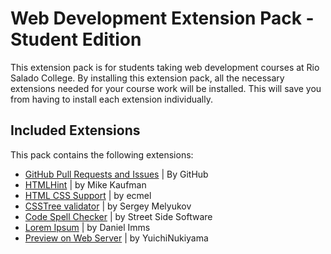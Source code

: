 # Web Development Extension Pack - Student Edition

This extension pack is for students taking web development courses at Rio Salado College. By installing this extension pack, all the necessary extensions needed for your course work will be installed. This will save you from having to install each extension individually.

## Included Extensions

This pack contains the following extensions:

* [GitHub Pull Requests and Issues](https://marketplace.visualstudio.com/items?itemName=GitHub.vscode-pull-request-github) | By GitHub
* [HTMLHint](https://marketplace.visualstudio.com/items?itemName=mkaufman.HTMLHint) | by Mike Kaufman
* [HTML CSS Support](https://marketplace.visualstudio.com/items?itemName=ecmel.vscode-html-css) | by ecmel
* [CSSTree validator](https://marketplace.visualstudio.com/items?itemName=smelukov.vscode-csstree) | by Sergey Melyukov
* [Code Spell Checker](https://marketplace.visualstudio.com/items?itemName=streetsidesoftware.code-spell-checker) | by Street Side Software
* [Lorem Ipsum](https://marketplace.visualstudio.com/items?itemName=Tyriar.lorem-ipsum) | by Daniel Imms
* [Preview on Web Server](https://marketplace.visualstudio.com/items?itemName=yuichinukiyama.vscode-preview-server) | by YuichiNukiyama
